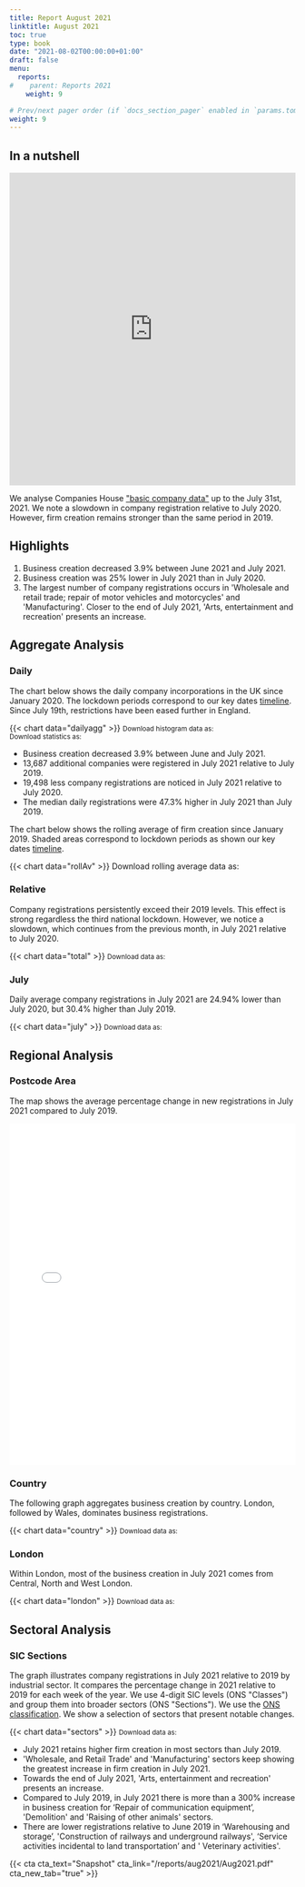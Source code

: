 ```yaml
---
title: Report August 2021
linktitle: August 2021
toc: true
type: book
date: "2021-08-02T00:00:00+01:00"
draft: false
menu:
  reports:
#    parent: Reports 2021
    weight: 9

# Prev/next pager order (if `docs_section_pager` enabled in `params.toml`)
weight: 9
---
```


## In a nutshell
<iframe frameborder="0" style="width:100%;height:550px;" src="https://viewer.diagrams.net/?nav=1&title=July2021.drawio#R7PzVzu1K1i0KPk1e7iMzXJqZcfjOzMx%2B%2BrLnWrkzf5KqpNo6JZ2a8wM7wsNBHVrrPeL7B8z0l7DEU6WNWd79AwKy6x8w%2Bw8IAhEI%2Bsf3BWT3XyU4%2BHdBudTZ3w%2F9q8Cpn%2FzvQuDv0r3O8vU%2FPLiNY7fV038sTMdhyNPtP5TFyzKe%2F%2FGxYuz%2BY6tTXOb%2FpcBJ4%2B6%2FlgZ1tlV%2FlRIQ%2Fq9yMa%2FL6u%2BWUQL%2Bq6KP%2F%2Fns3wNZqzgbz38rgrl%2FwMwyjttfV%2F3F5N03d%2F%2Bclr8%2Bx%2F8Ptf%2B7X0s%2BbP%2FvfMBVcyKjBCOycGIXL7lCMPB%2F%2Ff2WI%2B72v8f7d2e3%2B58T8PZ7%2Bi7r%2Fs9M0X9%2BU%2Bv012QDb0n8z5uivvK3NfrIl61%2Bp1CNk7wzx7Xe6nF465Nx28b%2B3x6gurr8KrZx%2Bueb37ss3uJ%2FwNRftxA%2FDeU%2FIKb2acM%2BAUUoR%2Br9pztexXnleyVY7w%2B6Zajf9%2FtEJt%2F7HqB7WbUBi3pfcL7D4CnzHxBdHnHuvpWy0Xac5dvIYEBZ4tMeeA3iN3UQXeT7%2B5PEydPjUQeQpHE8flQAbrXAlDMVae9j0fdC3TU2WYhjdyP73%2BNm%2FeKkkXJ91epkGODvAt2mgixsSONoanz75JwxU85Yj8tSkpSSkRpqrd%2FGCNzASPL9oMNKqR%2F85HTNsPc2JdCjusnhGYwseu8PI31%2F0e%2FXQ5InL1CPANIUOOQA7nWERqf%2B%2FNYdj5Iq1Sue9JnxWTCjHGnfNEVbnnaq71uM1ZgeaJ03MkIOTWBVqaUIiuAthzqh1uSv4NDiY8uexANJICXPC%2FOLUJ7zWdccXeMkwG5vYEF6Wd%2BFfBkpjUJ%2BCyzGyPtyzTAIgQ7fK0h3LEWaQGtUM542CuWg%2BYXe%2F5pkeXcCOnmvezoEI6z72cQ8H9zJ%2FLQE5rWjfqBZunqGiamzr7WoLPtSk8dG%2BEnyyDKxdHUMubsVHcPZ%2BxbbNILp9qer%2B%2BlI3Ugj0vRmARVCRSb621C3xlKAxARp%2Bv6D3puwUBpgV%2B9YYJrWuZ9LMzqX5O9a8OPbO9W1RT0HR7uZ8n8%2Be90o28W%2FwRwUIL54wYJ8Qr6ILWCzOpjct2P0%2FKdjgbmSTLeCPwOGFeHxSwGMhNEA4ccT7ovRT8u1Be60mpTjALtev%2B5j%2FGLPJ%2Fv2ZDGhXfMbPAyMU%2FW2Rnsfoqu3Ameh%2FHKgeGVjHBR%2Fcykma2MJMU4urPyrhPHv6fmPvaBGUbKALSxKcd%2Bp46ndV1lasrVWJJfX8papetatZCZEwn4oUvVLlMbVk6KIQ3oaB4MVLWFo6Fs1G5gQWldei8K7DCdCMomFCQDnJAfhAWvp6KIp2SFn7eJthW7MlbyaEU7r9EmZKh8SXMti9JmenRbVe4AqNyfRjZUeIEwJtrVIh7xVHmwlDgObwMQbRJaqP48TVqVmAP6SJS5lT6qkYpFLcMQBa4SiRjhBQpvUiYFXok61NGpjrbSsffSTCrXN4t3onJS6jZhOqHEXzkUXh1jukg0uLiZWKzxjMBUAV7NMTrViqdp411%2BhRm1lL0QB1DPrHEl6XwacQWx5JkvwVa1dx6eDLrHF9Ig3QOhuJXo%2F1%2F0JD9KUVeNMStdKPmfRSAmLaVyl%2FgAVVr%2Bz4HHC5TW4F8Yj1vs4O1t7IHVAo4SlryhExtuNBCOavZy%2Fx7JKwbkk5xuNaLm0ZniO4u33Sa0EfWxYuDgS2zWbNJ8QZ8c4w3HW82r6azXpqVXoU1t%2BfEBnPPMWoJB7odx7YZSs%2Ff5KypwD5HLNuve7t1rVQqSKcFVuUU9FARqmK%2FgLNIzGtQ547rPQzYoh53eUMk4jOu3FzX2AB2S0JkpE4zUCdskwkMIcY89AKbJmV3rnbWf4GqcluH2eTH%2F9Dd1dy4LYF%2FyE8xarFD7wdKvEA3QxaHgX6fuEKKPzMCNPZS67JVqIb%2FJdhlcUQzPetUWa%2Fno6Oiw7%2BjAw97VpNMZp8E9%2BSneEn0MgKPVgxfyH4p2rG689AyNkLPbRXWGvY2h4qWC34TgVNJHoXVsap68b%2FrWfiUOHd6rZrlyaevGSQVJlkt%2F41xwvb%2FlmQkfiifVEjAI%2BWpUUE%2B%2BHTAm2dxZ7PpEAecuXFmasFEld8jkNqbTCXS1R7%2FOHplcM%2Be9T48o%2BFRoOiwCA1z3l0%2BFezzsinp8%2BH3XjMEtSRcqg93tX5%2FZnloIaBPZkDYARZFe941V%2BzyokUL1b0tMUkWnEQCBYceF9G72zoq27etV9ODTEkYSYvgVmVZnG6%2BiS%2BrlM0qJ06pCIzFW%2Bev%2B0zHynbiiKPUuhiA5UKxcdWH9b1%2Bd%2B7AZ8YDZiqDnNDMexNMycGlyn2POguFYWhQllgFKJHQpmMWGDzmFdvx0DeZAJDk2MmRl3XBG0Q3gzGHd8SeGL3T35Gy9i0sOYM6q0Hq53TeVGUxz7rYiF5GRoVYh83FLXgdC0JrKHlzFxwGB3%2FwTd0CXNyRgYp%2BPBAWJGV%2B3jylnTTRGo%2B32%2BMmxTHwJhoIuFYj5E5HWqFEc8QA5c3WNDsBfS%2Bs0CXWZ%2Bzuq4dwWPcdzFVVp2Xx9PS%2Fs7V20EOTUBRy629Q3%2FiWZ4%2BAs4OTUGJco4XcP9Y4wAnTEtu18wIh%2BjLcjK3p4fTJB394JDt5iy%2FUAKrqOen5jPAHRrlQLnOqCT5IG52BDARc80676W1pWtwp4QdJ9uD3LBCodUhn7F%2FcSNhIqflxb%2FTMtfiotQvEwDM55SKWA7CcsXPGJaGuMcadGq65xdS7M4tcDZgc4GXEM%2FZYerYpUWLP2kMoZTydBhCCrJ93DlqfDTKOKEe8ZjGQnct3AW8nK4DW6a8D%2BYgw8T91CJowaIhYpygN3NTSbFEz%2BJaq8Ua33GAl9dxHy9fVeH6QFriZgCsOyx09S5aJ63i%2B%2BkMhXBcPlOleaOFWog9AFZg719BrVRDlAPqU7uTbRfgrlo%2B06hJmxvFgvcSmvs1J9yD0CWG%2Bwa5rA4165ndkhTI1z%2Fo39tzbZvP62LuFocCcg%2FGhXqQ6uS0wpNBQK%2BCIX2L0%2F5lrcQZ%2B4pdLoR3ufAD4ZNEE4UHwLkXJqW26Wmy6whKtNPf80v%2BYnpXiVsJRk1XxSUYXYyz%2FF9wJk0yrJKN9k%2B%2FsGvfeir9LGKT3m93OAJBLqCHjcQ9vVjh8z0DChwXPoBdRVd5qP89EyKaCWgHJXNh%2F7KnxFsTKkJxbve9Ghbi3BrruXXHHRUbuyzJEAmn2ggTspF6jlpnscnwz%2Fjgrh0hOnVFx5ZCgeYLyj9PMdMH3H4FDLmVrirGmmAFgtY%2F4T5gNJR4U0UG8%2FrCdtWmJPWhgPaRT74CRkHnHdKylh7UTRIK8rLVbwemBR9%2BJcwBw%2FGuOi%2FXkfa9Ir3vAN3PyOIn1ynXb9I9Dbm9UX1mBjdnPBDDMHWbjQSECmKlTGRhA%2F52YxJvFiJ%2FqH0nyjTXjxcsZOPlMIM6wXq4I1MtGlp13U4syMPyro0HOgwL3K6A87nmTLUTU0AaBssy5H%2BXM16%2FCChTGZdFhR1YD1YEbELXpSms%2BSTp8iI3xxLKHD0W%2Boh%2FvRUZc5ZAz4V%2BJ0lBdvgFpsDoZUhzRLrPCOo0XyOM9Ui9%2FVt9wf%2B0VOv97PqyPL2nvubrsnylcQbsqVrhWYatq0K%2BADZ9WjR%2FJL9eEiRJLH6Aijadnhvdh68OAI5MKu6bF0Jio3O7aVzaIJYfZ2DjuYf2N9RGFgSAbts61j2bT1mMjC76v0EDSN%2FKaasz5Kv%2BR%2Fz4H6oKvGf1z0U6PBfb8PXmGfKbe0N7IwB0NKfMMFjsnDf%2B2z%2BcPibhJMpUYkY2pQCc%2BoPd5JtD%2BWWVi7L8iOB3xdd1F3HjN24%2FKGFMAQyAIW%2B5eu2jG3%2BbzUAgGEo8X1iHLZ%2FK0eZ7%2F9b%2Fl%2BZ6z9p6EsL8%2Bvfiv5mskI%2B9vm2vBMP%2FF2L%2FU2q%2Fw4qgP8k2ee%2FKDr4zwhC9W%2F0%2FH8Xxn%2BHBcr%2F%2Fep%2FUeePl%2FzFnv8%2FYNLof8Okse5tlq7eoWDldwW%2B081gBP7Pmrehf1X%2Bs3D6Z0GcZX%2BIc%2Fy1nexrPeTrSxeAJS%2Frd9Ljr%2B67r1%2FMAsh7903P%2Bx%2F880j3Vh%2F5n2DJv9eC5P%2F1b41P%2F2r7P5H%2Bdxn%2BdH3r30lgwf%2ByzMM45P9JJv4uWqc4rYdPbNB%2F3bkfv2f%2FF%2FRFC86q3nLnLf%2BaOpf4Y%2F7ju%2FJF9yc6UtVZlg9v2TLuQ%2FaFE%2F7EGP4PytLLcv%2BTMKH%2FVZjI%2F06YgP9TwoT9PzMs41zev8IyOWynURJSxYfmNJkDYqfbSxaQX64S7HVd5bPULGkHd1IA9G7YSTNSK7N%2BMxYryT%2Bxleylpw55en2uZM8KqVY%2BMum90y9%2BhFsRrX7AuqJwUFKSIGIc8FBGhGjdPE6Lr1FphHUjahT3MTRNHcgli6H8A0P3czxwhMLHgT8HY16U2hGJQl47Zue0VBVAbdLZTjDkCWHY9VOrzVKwkU2DPz6EtRZL8U%2FKoc8Xgon4toFgg1awII0rTDUKv3AJsAJdQ8I3FuuvvUiq3VIAt5V9j7RW7lY1%2FIiVV3npq4e%2BKMra%2FhVWcXLU3k7ox9pzgGlDsE5bOSFCJ5mcLTa5t0U4QiI6ssPgZfKEaPCpzyCWwoeA430AcFJFElpHGE6%2BeJNJO9vHUWMoYY9YIhL1pPmmAKeg%2Bn082XZbeC4ZBJ6bcOMC80RVlRU%2F76MMhKz%2FFU35wz0psJG3z0PRmkaZIKD2wCorCCbTjFJYkSqeJqi87E5PmTQ6gvmqon4MJzypz9VUMN2CJhaIiY%2FqtSaloXZ%2F2q%2F38QruKR1DaKcQ4gw5T5w5i34zeTdE2H8GjtkCslpnP3e%2F4TV4FVjV1z%2BGPqFCeZmLro7HBVIqi4UKs9czoYfPMLI5ZSJZBt2LTQBuSsSIWIvgAM635JtgsULoH8BaGDwmPKp04muPL2MN0CP5LYMPIZQh60RYr%2FEXVaTRSIjQtcdgCiLrOZt1my%2BXL1zGE25tGnzcOR7rZ0qi8Dn%2FahWPHW6%2BZ2Tde2BKyTJvN8y2DuL%2B4bynYFixQitbI9Xh0F8wy98F4%2BbkFiGMKsdWg6mZryO%2F2MooGw4ZOgd%2FGzdoiOUOsRTLc8%2Fn2%2FzF6IrnuH5BVyuxKNufIkZSToVVPbAWDCkut41pWiv9IG8FdE7iaeVC5sCJO6INyKUfdPJJw311mebGA2g7vjnOQmXB%2B35R61uLFqLxCDWp1QHwYldgYHZoFhn95MrBDy35oJ7VAocRLLb8JTZCMI1KyPGG1gPB6MCqSo4psecvHCT6HH5eFjBWXHRSY2ZJgwF7rUZ7CBV7UzMU7tueElw%2FInqJKTcWsteJVLK%2BRDX4BAEAgmRhfNwATqGQT7EeBFFo2KilKl1XascGGW3%2BYrfCK%2B8CHBiHzCHhFt3tRYvr8%2FGDKLU%2B0P4DWgt3N%2FmXwsbxwWQi6munyOduh5Io6oR99eFPOcuLiVxXbSw8C6Ku59fVySeAXtRF0m2u%2F4wfycdSOs11ANpdEDtV3AY3VwXIR0M2bf0ozK9UTN1zg%2FwxJBGlvVBkFJx1Q5wDzVncLjvZZt5bcBqJjxw8h1%2F0Ei%2FvbOAcTWqcosoHDYHOh5I5Cfhpp7daanLBzfXsMt3HBAM%2FV8Bz2VonABeSc84HaatNzENXrpOF3TKVdohKtABfP%2BIGnaGlHlfs2SClAPHtaMdQmsjBDAbv6y00ZEWq8jG0H4Y83%2BYX7wnATEY%2Bn8fbIrIYkOAwVnKksB7P7M8%2FL168OyhCWJVdRC9oY0f2J7sr7XiEDuFliHjRLwDLMJewvD2Zz3hCW%2F7K4Cm7wJ%2FkXQztzVmcly0iPRoZt1ww68Pv%2BmziqSdTezDxDMNH7fscCczSXLJmU%2F%2Fq1JzLkF%2BMvcjAEKNAsnykvLVc0QZDC8LVa7MZZJpYqoeu%2FNUsYGx4b8R%2FYliS6KCW8PXIc1s1k%2FqH9xXiD6OivZvY98lWyqSL%2FvD5bX%2BcaNXbmD2ORoxQV9r1fb4VBKLy5mp6yvLEaq4ore3T1fND4fDUpJFKNqSelz0Nwb6Tc7bVxrFDIeb5wRcfGZUxlNVhc1E5ANXXqm2%2Fj8ZGh2eYJc350JrKWil8OQBnrVvXjH8v9OTneg7bxoGxLw%2FQW7rLAItdyZIQzF88xmKrCeOnarAeDaCxHjBjOYOfwnXjk0GcGvZolFl8nM56jlggw94IN3clcrpcvh%2BmZ71mqYhA9segp8jSLKL%2BQrnNw0lsCNDnPRHDx8BZMAKgxv1YVhxHMMNPIRTZ61Sr%2BzsCwEnEVfrhAhlYfVRDtPXpj015WixpNwi9bAUIPhN7ojZvB40RQ2lsBoRn3M2zO8b4uaVhPKTox%2BpnyrLcxh0VidBPWGBN2Ag5u%2F2hb74vnoOfJoA%2BB0ucKYG8Ogwhn2bBWJ9lFNJke16vnuOPD1SpOpHNcWMwzYJZH7HNqNb52tkmTRgJ7GmCoRzgEqL6cdtHv2sXf7EsCz5itwGuKY7z9jJfxLKNrFOpqUkmuwjZG4dBsw9id8Qv1WUDb1UBlU51oGqX8ypQzCY%2FmxZY7HpF2xh%2BpPuuIWMwcsMGvxDvnW3SkXRRY6f9hWMcwYbl76yuTvbJo4DDv0DBgiFIHMa8J0t4wk9KXaWj9iKpeXR0exp1IlkeWLhecXpkDLliIUz1mehmWFx6KN0CiDAOnQ7bRRqEBDyaV1Nql2HKqP8xmyWXRtihEaoTaCZUW96xsr9sDK1EDlwKqR24z9go%2BuqMIW4gqo%2BAaBt3ZAo58Bn0Smw%2FZ%2BEw4cEP7STZ2mBD5PuGHlEYqiCuGktWTFmKv7JeRCZHR77HxSfYNsA3YaVIi%2Fxrn2xKNmFENib7VjdzogsBjRGk6IEC0tpUtjqk52n5gjxKFBXMfbtcBHantNB7oRL35%2FvcVCqM8Gox0H6xovTEONLBJpyy%2FlPtX1SSt7m9c1FUunMsgVgqa0UsL07Onv2VCG6xT1ribD9QySflwenoq%2Fsl3DgvVHZSH%2ByDMYV%2F15MfffRLFwSBvVxULKbBLB26kx%2BGzDbvsVbkCOfNjT8UuCqWmWNt0lY7Eg4npWMxjGonzMY8NXInzV%2FrysPgL67v1wt%2BcBAiCx5yE%2BCQz0LhqbG161NOk2kRQmhLRmS4POgQEyQgtGzJmvIDjzdZ4fEc9LmB65ncI5zhcpK1MQsBn%2FmuJHyM3rA4YqLyWTI5ZV6jYEJz6vOWTLJTe25vcY5blZcTIHTcSQrJXyJkZE9pN3T6yzW0KRpU4baC9xjS5FQ%2FZxb%2Frt6svvCF7Fan4%2F8Vy%2BAlXcvuOJYyT6%2BtpZEPsCslm3mc32g0zxAL99zIqW3yO2f%2FlIIRNwYHXZaAI1N%2FmaYv3eNcRLr9pakGaB5e9W%2BylwhSr4GjK5L9huBtntv6oFeWPA%2BRiIZn7aNiQPitHY0pszIKEMRKH2S8bvfWwor%2BxtjcNiJXigJT3x0gYHL1qm77K4763lFtLSFufDFHB7Ev1hYFbLyDQvtrWJ%2FkHdKH7OCgWl2wA94lpxIVUyAdpD%2FHqdF6tjvJwnWSW28AeFbDGdXTQCnNPFSvBDFsLn6sBBLU90Np3K914tJgVviJP1hjd%2FEH9ZOwkTStbTm3Je56oBBGbTMcc%2BEqSbIzQpi2GnQWbc5Pd6Eaylu0gmULRKygKMTQ6BigBrpEQoSUxOWTSCwPTBsrjx3zqkdkm80LaXe%2BYTD1ODeFWyTZjhlWCyfbQPg3WBqFfl0Ywsybwzq5cR8aKbgKrFrVXDdtFpEzjWwYq1gawJq0%2BQXDXKeCQJTm%2FtJxVcHLSXVb0%2BPrtnbX3OjqI0bb%2BsdqF7fnIkX2jQA48ydWvV4QFbKa50HvaU6eFcvuuQZ%2FHM2lpETVUheQBfVdKUBtPuwW74g749CXd3tm8ZGlKLlQQTQjY7t%2BYqr0N677FKGRFNukHrE1baVUHwUq1uF6br8CIu8I2Lk%2FUR53KskykIbbsGenwb1Gtxi24yskKZ%2BJU%2F5Dx5JhWA8Chc8%2B%2BpPUtj28AZGeYmr%2B4iMn6YmoKtL7ZSQ8mas1VICySJRu4G6tHxnHBe%2FnwSVVBHQ7edv5C4Go3Ff8HRfgEJnuJHbzA0bWPEy5P%2Fh3U%2Bs%2BYXplQU9weJlQ5W%2F3mdingyrhhWm9MEgXC9YvOq8J5w9VaZWSp8%2BbOsZCchsiJQRHzNBpyzkXKZLDOsRXC%2FhcwD7qelQEQERfipQf%2By%2B2OGyO2VDKNFYbisYG9jg4rjV4p4kl4xKfbhNBX7TeUVvOsj7LadDsDLPHLyvFsg73ockL7XIHGH%2Bm9fel3o79FR8vN79g5iZN2Ndu0heWVcK3RV4hm0ofB%2BJvVZjOItx84tNSBjwtQcClLhsw5Hm%2B9V8xrrYv0BfhLtzwC9OXUbXl3zhAebsa0R%2F2JVupJ6sx%2FNq2WSfoAyjHflVZVMXCzLuT7OMDFD%2FyGadjzT3i%2BOd0qf0lrij5SpYJ%2FSWylnk%2BxC%2F9EupDVZ4DVnRJAnXeF1ulj9tduPTHxgwFagP84%2FJ%2Bvrzut9M1cKhOWXNjyZKniFoBnnm2nw3tN%2BaPOLcMXz%2Bdl4POGNTbAg0RIfMfTsukac929DTTspLj6fWfuk21j18JGkNZ55dKTLhsJFkbFUmBDooSLh%2FtmPYHiNbpyndrU4TO8YVmMT6xWVcAAfYvUsXbAu4Bn8APGJy7TBMr7W6zA%2F%2FtAOC%2BkACGDgY%2FF3r4ueDKS6DozLDK4rtNMWeF3U80twsg8sPA1VgMiQx9JXHZjlDrYoL20jSwoa%2Brh0UXQTPHjJVjg0nFMMrQslPay2nQue3JMiOE4%2FXjIlF%2FuUriVH5eT0V39ZJsUhqGrui3tdCfrv9C5LwRxK8fDZhuORweidhjVL3B46xNgAW2QVRa1%2Bzki48kdprXS81Zuvzh5dCgwRVfGFTAT6kEe1A8Gf0KATLyOx8FMmn5SY69MK97Mk6leo4BfbbHmejNyEm%2FXMYglUUK35YW63923EF5kpAcZvPf7Hy0uPi88s0wkz7pnavVTYGKtlqN6beMMoQogl24gKOCf6Aan80lDhCZVZB6rY8v5fdq7Mq7WN8t6YWp4dSVsdZO85qc%2FAfhvyjaiJXw2xearj7p9O4UJceEPeYHaqJwY%2Fy25hqSsNLhGF7HNbCvh7qx1xfQ6%2F2ExnjkksVm7b0b6W35iRmBOnVe4i%2F9ohAIumYvvzxpppxm%2BKF5vhnjEfua%2FRwpNk4027oc392D4TfW66pEVa0e8naexSzUeRh5vnotl9FSklbdPHA%2Fa0FfpP38xMV4HfzT%2BtjQalgwzvNFxVDGFpxq6p2%2FUagq2L%2FhtLiMBR2N13uAg2MSfkrNsdDoBapR9Lg2y7ltC%2BhLVHKz1Gl7v5fkiM0NHPqttkOZ3ygEwnU%2FHR9CuZ7li9FG3%2FFVnNMne%2FcuZbaQL0TjwDwiXajq7yYdnIWZ%2FLQvvHGL1p1ZJoXSgwnD2%2BXkltwbmAwDQrw6CL6kF2PkMVCtBfIZygWCPs3tgT2jM33EsBNwxaxoX5cey8Ocf7sIaE7JnMtlz4XJm8wOefyG%2FcyAfuj0NZkks9OFIp8HTqPIVy02zYuqvmwd1NMSqClKpNNHTYwBJ5W8CAE7Zq9E%2Blu%2BkANhwmYW66F48GfYK%2B%2F0QUxcd3AK%2BF%2Fs7Oc96ydqg1%2F%2BWtnJ%2BALFJw8FUGKxk77cGh8b5w%2Br0JqLbhHsKSLBWWY5Sh97NL%2BUpvB5%2F9tAV5ht9bLyk98J%2BGN2T59%2BSdDE0GqQviPKi3n67ZZasR2%2F0Wpro6bhs2fbf4Lz3M7h337usu5Wwgxndpq67dA493dV1doUAB%2FSoTLKzXZjIsK5R%2FW2I%2BOR0ZX4m6T1x5hULg7EOChYsPR0%2BYOWgH85jvPzK9Ih0vHRMV8Nrs%2B2g9OZfMvyWkpbfvwaCEKrk1HZfSHS1pMc%2FlHjbrnZTDJN4OZ8Iqy11DzNzcoX6f4iNdLF82NDz8%2FidLIj8r%2FbH4dEagx8MgH%2Fh4qMEMUdCutLuUYQyALOi9yqmIMjjPwGLKNkTHsvwlKnIdJwMOrs1zhN%2FjUQ3G11xh8b9unv1lxgLcjD8RRV%2B7HZL44mO1g8a7vb1l6Bkhgay0bMAML6vORS%2B6x1kJAr0VMBJW%2FiQ4gZAadH2FWxtEkhzyqoBqSf21wIv4b%2BbL1AEx8YXh7ic02pQ1SBbQIXZQ%2Fso%2BJWOUq8R9khd0Oze4fjnvw%2BmttIXsUSXO02kCkarUmwFl8iHQ476xhZDwouzjwlcdMspcI0eh8NB4w%2BaMOgz%2Fgtmkr8PnYmJtgr2VynuuQ6cqsTA7%2B%2FiCrgOVZKUqmDWsq2hv24lHGqwOnXyujw5B0fYxAEkQvrN6Oh4eKWTKnv5%2Bcq5SlxR3UR23NEvvV69Ca%2FEdLOc2vfw0QmIhxpCYTF%2BAuvjSnO95lbD4zBjKyIZDwvrVw9vPiJ92OuJrXnWYHnAz97pzv0Cog8nD%2BZHPljEReILnuafaluFD4f%2BXj7XTxbqQbUszIGwpJ1QzweGwqH4FRE%2FnBBufIcIL8kSx76VMrubDIEsWRx3a0%2BpgJ%2FDMAtQhcDD%2F1PnOaz5QDt7iNcNwzfBvvvT3ifOAXupZ0w26NbqkoTvBHwpyogiH9eH25%2FDIEsE4suPjT02AhrIDWiZ1C5wOgi3el46o13ZkGk4JpUP9WPu6lxAGenRWTlGJMOSRFVRRbekCTYQgJJsLjral3QZ06rdoB9%2FCCvo5eVX%2F4o%2FqDdiK3q69rydgXHOYyf%2BmfzZE%2BUkA8dDZT%2FQu5uSdKaxhP%2B5RBTiplSaRI3P%2FQq9ST96pCKCnxRbEaN4ngFGbJ9IUTv46gvmO9PpT3u7Fp%2BliRy52NcftiFWmN9e%2BIs%2FYSPWRgSImJ%2BRLR%2B8VlHLkv3Blb4GdSXO%2Bef5FVBtTkQOaF1PBKutJAYIufw9SrQ4aofPyPOXV9UoasgNWo3qw7m%2BrINS6xc1VNs%2ByDYZFt6%2FiDMnExEKau4sfqTKacczzdsBWV%2BkvT%2F%2B2lyGPm%2FPU2O%2F49p8uQ%2FJ8K%2FefkPOU9s3sd%2FVvyv9c9JAerLaiPT9a%2FKf75FHYdsHP4t2f3X6%2F5jE5%2B%2F%2FR%2Fz79nY10O85V%2BOvaiX%2FjtksOR%2F0u7%2F13vtfoAL6ONmXOovqAiMxZdu%2F1P6b9n6f37kzxGF%2Fq%2BXLeP3MuZd1%2BVL7r8zicX9l2odknX60xVAH5d3hd4FGF5BB4J8%2FabirzH97wz%2BOsXDfzOi%2F6H4%2F5%2Fs%2F1OL%2F2eV%2BL892U%2F%2BPzPZr3j%2FluyPgzONruGLcNFEDh8%2BmZjJuWxFOI1Dg%2FbT1i%2FV5UWGEJaWJXEqz6MUonSu4bQ0VZjUwMjBqNCM3LWjL16sJbX0xnlwsvFBwqnZbWdz72aq8L5ZfBnbh3JZFP42gQUsHpYvjHk72JhB%2FAHZELrRCURR9CV8f7YfECgJRyWAGa%2B2S4%2BUnUI0xZEgvNASxkFP87Yv2XMUZOsgm6VVsBu9a2ZZSJHcK3RrdVhF3zRQ4m9VBVQk1lzS2QvF%2BgI%2Fp15zbzCSiSb7EorVIXoyEZxfNJLdnWPVR8BrMFYzcQxVeRLHrOdYIYf%2FSYCpo%2F3WQXrBc6V4KvGPXBUCNq88AiWZ%2FiIQnKB9yW%2BeSz4s1grWcf1JSLnEg6dFIl%2Fqj6xnQLVK8hvq3dVr3ISIT51ERfjowhnUqMZqgBFypyItXpvsKRjfmyURqmagnH74qkpm7Q6skeem%2BFlZfnAz60zsyGBgE1bBMqaJAeJyijpfAGJq0XB22%2FEL9rZWyfyOK9LVcB0gT9wCbL2Ommj%2FaWd1qaSF0tpQkAuQ9rNhsVDM5a7RdfnGz0enSLVYutCVOP6fvLuDi76DJnapVSUMznf5wQrLZDdzZyupED8b%2FkVsGEMyganBUelD11BjXLujS2zVhqiKis9RenFR9m1PUC8O7ejRKGEe%2BxP%2BPji%2FU36dCOgNgFugndf7x4q0cbX969aZWyV5TiU%2FsXIynUeVW0P91paZgO9bJIZasuJ4gvnDKSi6DCHsDkRhJLJ%2BnEW%2Buh%2FlAMYJjxzqw4Uh2nw0v2Rc7wU%2BrrWc9cTetScXz9eZ3AhHoJ8kyq%2BFrZyfUrSYs7PdmnimywBGW2rByrGqTIxD0hnZEmGp%2B2i8Zqh%2F2%2Fd%2BbLIJfNW9hrWA%2Bk9sy9rUJo0a38GSzA4MZtAeMPTJd3lUHiKpk%2FVy%2Bvqp%2BSSAWYPwBkC%2B0Jf8Oaq9S9zFFGfEMoWDBJ0jr3U4DHhs6Gp1%2BH%2BS3QjLrgHA5348w2I0m2KiRZPxRdnGTJTxipA9%2BkipqhuT02fkK6kP3t8HxuPjYdYvRUd2ohhnbbiNBkHNUE8Qk8ADeno60kGD3lHHMsZxOh%2FHiUlgRrrBlGmkczPA7uKNZPB2%2FfKM4Po98r6wciLTRi73PSNrGr5oLgeydnZYrxxayGlcObptV6urDL5PNmug0M%2B1IiM8Gzvve2vPK4cOvFsoBOw%2BaDSMNqW%2BN6Sv60%2FRTsaU08NNuNmSc7L8hE6UjoTfahKrXssueC8n3weWxfNRB%2BycqMcbRaOkRTM6Tf5sLulRwEO1pNDuaJBwOxd219tPkfk9nA9qkrQUPyRlN5VzRsO0odyevDKGezEeSTazsKIG3ImxHhsvX2tzY%2BCW3Jb17BmutNMJVT8ztCbEVw9GKXIGVv5SDWhK6SgoYiyMf1gR%2F%2B5s%2BOJ%2B%2Bcm7jz7T7L1AI%2FkkIx9kAN4rw2WwSSemv37am5XJxEwHqFbe%2FbeT0b4Tg3BGoAELPvots3Nqs1jFKZoKO6OzgKw99d2ZikmX%2BmbfWzTzt8crD4CEE9jm6AjSSX9MiTfGu0D7YinakQiw4N3NT8bFQgksK2j%2F9pDKmg0G2UNasRqvZ3KIalwJPkPH54VPtCpWfbuSlHJiymIgM7lKd8H6AaYzKUMQiqZCvKORLuEw%2FA7kf4jiTFZGhMaj4TbsZpL9bQ625nyIpoDiEjP1UqgOWxD0J6cFnfw1AR72J6Jup%2BjFKOvgYgvb9coGJrMCnm1%2F6F4WfmbTsAA4BNjM%2FBkanbmVSp0upv3QWPuMf9FQu%2BcmVwU%2B8nKyFo8Zdfh6MZhGtnNLxmRSXAZmW9z4InQ1y8V%2FrZsoyGQ8z3Rt%2FiBy4Rr%2FikUBAJ%2FkIWHxgVFBognRs5HEV3uyoucjvXRaKRr8PHt2Hn5eKjJDe0ZFH8xHyzy9VE6bGPC58c1ibTxWDoJR2nMvSrKNwwFhXpEEevS5b%2B%2BzJ2I0kjRKG38UzFYvRDrEfkLYXYwn4bZ0b73V1sGPVfUIwyOvFhGjSKGnHoX6JIwx%2Bk5qU4MliPkC0jvJyvlFZl7uT%2FTrfxRCtv3JpQCkukvMoms6bbtv7yu%2F20VDv2SckimL%2BXK0FmYR1tuvimylUcHZ847WTNeLqINbcfH57sEKJVzNwexEGvutVTh85LtUxEtwFFuRAfJLXKSCD7bX5iOh2x1XtV7sUgfi3o2mDgYh8e1AeEntEXPnfHuu4KA2GHwphR4SJ%2FTAwADEI15ggTRWnpgIPWHvw%2B0gQtYM2z8b7cAeISi14rIgj2b%2FOZQO06Ywt7xVokLPvzLb52kt7vNEuxzf1B4OfIr9S%2Bn7z4hpweN4BKuUtj0p1p9ciQwranSPDIbCNWf%2FJRQriYHzQVo6KEEjKGp%2BYC5%2FB%2FJ4CN53jWhi6cvVUvqXiZXEE%2Bi1ZoNgFgqSLAIAFe4FuyjCxfn8zcQJll2TgyQWnoHPFayaGnBimjvQx4YKsvggP%2FKJZibWOTymoGJ%2BPcIMM9GE9vmQm%2BwyfCgJK%2BcVIrWWFxww%2F6Vz%2FuC6cT0rjCN8isRkSf7GOz0qR9B4koRrJIJ2yUdQ8dOur%2BtX6TgBffYaW6b6SbiO5DCHynx5k%2FzXpDZeAXHR%2FLQXDVgo08mPThNNwyX04iLJh06mNZNCIc9BolYTSJOF8dwajje%2BUB2kwXyzupOucGUNyb%2FH%2Bxk4zHUvNrWCz2n6zQcr6GyuqZGA%2FI1HYlR9132O%2BnHgwoK5F3S68axZUaCrqxrlOGKQNVFfOmRGs2VreOJYwK607EaSCM4OvRDcvWXLrqRj6lft6GH6oqyfXOqpA7aHKGxYZopHjmCFG2brt%2F9BuY4vzxVhNuOcq6IhQ1Z%2F6dSua9dIGl6rq21HatvX5Kvktk20X%2FauW%2FuBOiwSUNWYdG0UD9iVfCDpJ9D7Q%2BwQ72og10eXgQPBOahExi39l8zYEkc08a1pEg%2B2N%2BkzdAl9ZAbkr9N5atB%2BTLRERkGvdXJAGq%2BPAPVgT6DfAeHND0h3no%2FwIKkishJKLbQZfbT2%2Br2gdS5Rkn3BCy9cids%2FzNlbdA3%2FbOEAyXXU63m0ETUyHMUwvlC7T%2FMase1i0g9nBY6euygm6qXBzr75UoBu7eMJh1%2BJuiQmNdwvz7PGu%2BOarqkZNjLXToNGEtLIsUF%2F0yw%2BwIUqq%2BO3MFO3yZ%2B0P5lJwhC2k49fZEHSQq35EmQd0Z754qRynU9eQ%2BcMzO91ZaySt3j0k729Ha9gCZ%2FbH%2B85dOSO6uvpvv81Uun3XiQWnXHvBRVb13vxGVcmpt5LCaqYd1Eyjvu31Xkv6Il9LxrsO%2FnMA1YTc%2BrYvBeuI7wXAkCF9ntRCu3bhmCO30np%2FzC%2Ff7UqYXTmWSMzeAIFLQu4G1OtWt9R95%2FN4PiSsUDr8vTDJT%2F8Z23CcQxMHvCEgFgvnSr6yrrbRVXSXYScVQhMAyZZAYyWnaF02HiFDLL6TqZHcCtBr46d0Y0YCtwhIU5c7JhkAZgcbJ3ixp%2BdMuT9aQh4OQ64WO141QswD60UO20F8L2ZraeKfYNjfOU1BE%2FuVj4oW4qw3dQ6v9Caj7FdqZRiHnZ90MBahp86NfUYwM1ncTuwkRXsplXSgTDeivlf5tq%2Fmo0eI6POl8GlXwL7zH6wX2xOqPJw%2BT%2BeeUniNceQ%2F6%2F%2F9YEE%2BLe%2FPhDSHmi%2F1uVzO1FCSZUX3oNuH1w9UzaQ8nWI46Mv%2BWtOD%2BL1SWysXtDmtn7ehXH%2FUtmuxT1H75r4t4iuFwj9D8qsmuu74sXOhPWKReM5KqNGTVqr28hZxKJGX3Muq1bSWQ4HvAyr%2FM1sMX1BK%2F6j%2FE%2F35UWax9yTAYbFg0ZCChEpTDw%2FWHUa9GlUhFmlrxFmx8Ksv3NsjHaNWDzetnHC6SxStqYlh17KVENQfxLMXzrU33JiFWyi%2F1JRzFF1jgiti%2BneULoMzIMIVojPAyV0H2sITL70zJfRGouQVuFDZyzW69vkgoPvYmZamlZFTPOInYkjFYleA9m351R%2FwY9YT5%2BxPwRfc9wOoGEqwnSQEQhD%2BTIOcBiiwa6oSOJdtmEq2anKKu%2BA%2BNkSE1Lsc8qsYAS5SxjoJe%2FPx%2FSlL2j1%2Bsah2je5W4IFZLrDNYtHKQppiH0jNFL4JYgs%2FWw8JQHHxYS3ygls0Vy4sm3Cjo3pF53h0dqzBA1ioKtimeYlO81JSvF8%2FlEDZGEg2M8vr7yHWcH4zvLXdPttXV8d1tkUZvZ9r6ABuUZTlNhMCbINqqckHzwRZ2AtzFuyHsj4y8wXdlUJChAhhbY1Z30CPO8l0oDHmLJLFjtnA2JtnZhvi0j5rOeqG2GgYGFxnvK2D1Ip3d5nf1b9pV0%2FafIo9UXLn4Nir%2Fal3i8z7StNY3PgdVyfgxyNVzHpyNOP5z4M3PCFP2aO%2BwGDTk9mzHM4Z7OEQK2FtrqVfH%2Bbv5ikXYlfTmi9C2Eb3JWsWQfqN2LJ7TGFgcPl9VDhEu1bhRQGOAiNZiMbK15J4%2BQA3%2Bp33g7QkXGo7FW%2FTXdX9DhQRXt%2BC3uzLRtrpt9%2BAAqYiUbnZN04idl7XQJoA%2F6P4hzIkPwEVEqW38uT9lnrYdfJDxuPEC5FnV1R4iXGyYweDwdf4GadHcOUopVE%2BO3TlLBA8vr1H2xrr9liuev4629d8FEXDpH4bW8a9sUsc4epgmPIeHS1U%2F1FTBIW3GhamZjmVb0pXT8XCtX9Fhwjks6k%2FVaAXrjIwhEE0VobR3Us22WHCwqJkzCjgu9HsOTIQm6sbQLuExuzwjM2bG8BVB7i2%2FPGl0Gq0l3ROwOPQLazHsTNYRwF0C05G%2FhDgGCBEFG7vEKhcD4Xpnt81xERlqFE%2BwYanR1cPrYrgh5GLH5KnxEP6c%2FwYrUXNcfzjxQa%2BbA%2BkiWoaSSmD9ShQ%2FaSz4ut3anVbpK%2F7qKTbtLAFqEkACv38myAdcUYcp8HbQfBcxWs9w%2B2jtYK%2B89vX47J6oCwuYONDZvIX3o04rbp2gm%2FXYyFPK4EmQljuNbIrBILo6NH%2B6hzvXkN0d8414MhYgDTl%2FWgU0lFDmSNfXB5wC8eDpEYN4N7yVLS%2BCff7I1%2FdA5ul3BGYKF9pLTsrDHR2CQIsOHlZCeg%2F0aiEhb%2Bp7wYsu2RAtNq2IuAIJjLhQVTqCGj9pd5ShoCz%2BUnWydU29VcTL3C5FWSi0p9J%2F7eAQuhhoRsDJu6D3uC0HA%2BHKRItAlwUKK80uzlVakb013tNQU%2B6%2Ffp8cvX2UKH1iXHZnQVWv1J6I%2BAE7T0mWM%2BLr1NwZnuR1i14VDDkgXgnpL1w6AbLZGcD8VDphVuMuyjoXdA2yZOvtPuQ4Xlg6EOkCRVyMQcg3Tvwzb4wF3vxNb3MKy%2FTMwbvkPtgoslWjB%2FYFvH3OnXg5Aol%2FIxr7OLWhlzWNH2RMsVgj7uYGiPatBa7Q4PpAlHdPqUZIlV7EnyhcgMcDwEzq7W1%2FaTX6KuHbgZinL%2FvJOu%2FXP0yEd%2FxZfquwagaOqU2X2GAB7rBYzkBsCIL3%2BEZg3jmU9x4ouqIVVtfH%2BB41AqzKl5gCFY%2FMpxioiewAH%2BbD%2F4ZGyQpDhVBl3izC2aqQd1R%2F5LoTrRl0%2B2LuKOZ1UGMfmqtO2zGrP6ZydnKsqSmr0OFrwPgpLLPPFuwozXK0%2BM4ipfeT%2FELSu%2FEFCfDT%2FCMX2SnS0MXUO7w6YwEn7R75NHQQBfZ1kOHQAfczcWNdJnQEQR%2B%2B14w3gL6mLMA56uy4BBkAibFSB3Do91o4Dy1wkKgZMFxXYTs7l00J8N0e3yHbVqiOooVegPgShv%2FehsXccu%2FXKd4TdFY1C9yCV7YieN3dPdi2NmIqkJvY4tWvrJBEjpfR9QEz5hD6EmPsPtBe2kS9%2FcQiX0MlsxsEjIgCtu%2B%2FYn%2FEIcTEZ6mvFc%2BPaYlH%2BOgdDkogBAhaVTaAjdgATtzHiL8J3JyKljYhFWLr2SwNitpIHSwcSI38oeNdnIgYaPXdvid2wnKzxoVid8xGkEz0rlhIsvM67XST%2FOJ2PJTXioLGZ8%2B5iTkpIibgQG%2BFixwFHHE5l3nvxi35BMT8tVhlARakukQtCMM8V5s9z9ukzno77rrMDU2CgwwrvX5%2BHpqO5PQhaUPO%2BL%2BpbQkCjRc3oKPCZS1swMrjZcv7DSzX9qP9%2B4DxqqllwycLUG292oumc2ecP9Idw%2BNAWZHy%2BTkyZK9DZ7Kbwmzi6cyOxWL79Fp4efJ9V7PTBmvz6u0jrIdNGbJXM6F3DirfjfNqUG3MgsOXfNHOz4cn7nHQaPF9ZQqWuUvwCIutJmR4FqFN3nJsTmsZf5lK1R87OOFDSg1Ju481XCMpL2iPXpInzl2y7TY5RjRaj4GgpiO2tUzLg7Us1CFl%2BRdcgoYCCKE4bzlHnBKstOuZc4qEnGAKBUkAUvX8aRV7UsIUHSff1B4YyQ7XptDoLY6zZwjrWYwnlphmZFXMOkkiWygi2dA8PR59U6mnxWVKq9dZQSeTX2KmUQ1Ow7fpYsIuTgw9M3q76GLTZcsglGBawKPwzI41MD%2F07MRhPDDn9M1KmU3JmbuxVhRGitY1P2XwcheNRilGUNpS9ego70ZbAm00jAyUxAAYD9x%2Fs6CSSzkEA7JTidXT%2FjpMwh%2FwXB6eeGqysoiT0T6vue8b07yFz22TXu3876UINBaTxRovXF5WbDNUlGYi5y%2BPEcm3QQ8jti9BZM%2BTMiAF09SWYw85Zg1e6OQ%2FVhSk4PCoU7S8kgPK%2BoicgXwd1iQCK1B2ov2lXcYkQwrAleDFF82il6nam075h6KmtAUGN4Fhf1Ufnj9RtZG4pOJUQsbMU%2F6AeqcRkTRX5GBDhSNcpNCY%2BmgW0f03d6SXDlP5JFh%2FCgQ1mBbcoxj4TLzPDCRt%2FBVZO8mpsj%2FaXbwQWT65%2FAKPUC6oiDlbwh8kdsQnYBId1uLvk2YAF%2FTKOrLWIV2PlZSbUzniVWr1D3kc4M6wqe%2FCnrj0Vv%2BbppmGlOLozsUzAYyjKU%2FGIgxandL%2ByKR88fjsH%2B9wxEYb%2B93d%2B8%2Fk5OY3AYMbc%2FezO4jndbZ7d6hvk%2FxuXUpf1vuNw%2F%2FvwdObjtIMfjKomh2rbhj46mJKXcWK1aAmjdNDASJxx%2FPTs%2Bbrzhb5%2BQKi6XS4mVJQZpBP0P4QNoWyLotKsfA2p8yTo6Y%2Fh1GjMKVTGRqBu3kzwZ7rJkj0Mec5PkjavA8HmxBt2yl83R6BfX%2BmaShPs8R%2FFhUI8SycXq%2B049r4TFKP0OtIZjZvMVXKPV8GMjRokZjBIjVpFj5vgJFBHvyEkczFrAAbihqBDLB539pEDASqqyZJTFde6bnGIlGx0FaWcRMRTJDg6LEfccA2at2JT%2F1WQ5T7hnC8dolmxPQe2gM4SsmoQAf%2BeOs7omgC5vQFFcHXrZLixXLd%2BkhpQJVlVoG91BsALX0fCAVRZsfgN5HiVLKABnpjKztp6yWw1Hj9mfzYZl3fxtAuhD0EkLx5v%2FV3vvsSw5kCQJftGugAQCwBGcc44bWICTAAe%2BfuAvq5pMZfVMrXTXtkjnIQ8vA9Rgbqaq7mbutBmTKj2xlYJmEgzPz0%2BedDvtCdxmGWDmItkgVRn5Hp7QOunWfoLp4R6kJman3hH9ZudyaG%2Bqu7ubELx2NT7hRnvZ%2Bbna3exie9DAZGM7mOReAsmX5t%2FThkeAIOm9P1O6r%2FWZ%2Bu36Jw7hYLl7uiLDxI3Oi%2BTZ5kFgNNycMEa%2FwYMwRskcHNo9BHi1Qre3VWlLztUQ1IdNw1jY4IGlFbxkg8o%2BOs%2B8LM%2FW5Ro04oABrYdOVb8XA15NDylNald20hSrWQmfB%2F3eeoF8EsTUERDk9MFFQIHKWpe%2FwmbaI9mL4F83Ras3mMVZ5rT5glcC1tD12OICH4537wAnlHCLIe5kqszVgaCmMWuDALDYq4sIkK%2BYerpoUYta7wBSTP5t9%2BD1pdw1ideTV199hKrkxa7gFuGTfRMwBxrZhH%2FjB1W%2BuNznizDt2K9hWRdOlxsKrltxAVqKrYCOwg9zHogt%2B1q%2BQgOhQ4eGrkX9szDCd1C%2Ff1xhhpd4UcEqtfw5C99g33jwWlCd6LXJNQum7A66YfyJlfEPZDpOyW6COcHZVAdG%2FX49GEmDD%2BM%2BXzIufmfpk6ByUyePt3QUv9KTYVUlA0wkqth1wOEkYpzuJhCZAiF7bVq64LvcvL8A0WzR5i4JtbEbmq%2BmK32p1%2BHYkrIM6fzKW8cAin75EV7ntsVvZJJ%2BerxMel5dy4T3YKkQnSBiP5v58jNzrGQyXr3XJQmUSpKlk1Nq%2Fa2ht2qZr29X3%2BQ6GP6JD%2F2Tc5DYTlwxrpZk6noMEZGtlMLGTqrEa5mipByQ3PsHmO9ohUEEnNfRCxfbZlka%2BxYGlVLGsY%2BFvDZVG3nCB4zVh%2B3h6jxHUUU4ggHjAbGWMC7C0Oda6lJrG6ZPk8cX3TlPE7vglYL52u1j01AU%2BQJ%2BIZ557Yvqg8p2Dkm%2Fu%2BF%2BMkytg6oKKuchOnql4EWmywFXTmJiDGPsxcCNes8dqa367Bj0ot39Q4JcQUiRpSLN0UgW722Ke5ljxrnDK2vDN5qr13QQ3NJq2IymyBKysPfKPggYSWC0mh00kCaD1w96MU7%2BerAs%2FRl8BQ8yY%2F3oq9RjKvPOTwHYna141wMffevfOhh69LAu78h6gfUm1SzjO4Bxd1UPUTmiuf69QFUiL45jSHkLZTPOECxfMMp8ks%2B24iJcjDsmh2O%2BC77cE06xBI6d34gQYDvBzBxEENgctpIfk22tYJyvokNj8jHXM5%2F0GukCMyZGy1Iu5KHlz9QWDancYFn3%2B72aghz4zk1m%2BCw%2Bx4CsIaI3G0JOXmqZefbtN0FFMhoQEXAMKNwjdo1zQqTkosVmouh%2BVl64OVAMid4ZjcXdAtv%2F4Ti8gdmu7TsaVHU8qopEMVwC%2B6VVTHrBXR6i07Bk5PP5Oo4AsSKJpuKDW8pnbKYeCZ27Q6SlxmNypFqVvkMoxMgPZGt2AAiULdI7T%2B%2Fpk27szwBM5hFLQYTngxSp7zImO4S9RJhDfffb1KqvOlNXhFqzrsSl15ZaP3dQxynOUHF%2BwdADojSmhtqOyIkAfuhXEvr5ah3gxebPV9p%2F8UOleE8Ded6noT7M1zS0QJMlUM1D6h7OqB%2F8PqUCDHCGozjMRKe67pTnQ3yU4chORqD66sH6K5YL0OY2kPtgFIeEHs5GDthY21xwibvQnyUFXZEfa6fTidrj6lk2BPZI1IEVHqJVCSw9MFIQ8js3awNwM1MnSM5%2FEthPu7aEqX4IIEEw%2FYqmwmR9CQvlEfj7uZ6Yc7hpR%2FkShmmB9G2wJyrNeZi6DPiUEn0j7UsKoIeEnNCEwREU8VsbnLkIBce85cwolDKtQVG9ZOu4i47V0F%2F388n7Hn1ltVxKHm2NI9teR%2FK6vHYeb%2BriWYnJ3iKMfR0%2F0hho876KH40TpTgwF8SGgbzX2zAHiZqqEN8CDKl9sHinBe8GRfLYcxuPGhmISOOTzKSunlX1vd1yvYUf1nvCnqL0jU1dAH4PuAPVsECn008ZnlI%2BBCMzLiauum99kKX3fB2B9mmoDgQ7mXjPTjnw7vn1kV6LrE9BvGIMVCOC7fz6VddgGsyu%2Be5%2BDzebx7ZWTaz263zOS9%2BX19es2q5oxICBEuibFnh1f6a0VDmNUo7lq0O0Ue0Z9nEWR%2FJ4wTkuNeb8M2K4Wv3Wpmstceo%2Bgaji%2BcCmdAiErjKx5FzLNdW6jjYlobsgFcTrlaUWxMqvXJHf1JYtd2oCR79XqJEGLKXMNeUWkWrqUc%2FghV5nkAVpkXKEjbm0Reav9faD5%2BkOZfy%2BJV0o8bViXqUF2SGpqIGbY7XBG5sY1tJk6zMi5YEusdI6tcf8whb4nq0elrMpP3Df5y%2B3X6bnkudY10oywJzcNsNlJRRCpOL4BKoiGEfo1JxTqcvtlSbluD%2BZbAg1lUh7lGPgLZtaBzNoY565pWp9ObPE23nnyeeMDJhIaTj2aI4beE4ehM%2BDIbVouqJYZYTFLtnL%2BbrPw8yj8k1OFNMIVKBli2%2Bjmjo432rwXeW%2BoBRTojVvHJ4EaLpMLSGNUM5rSPJt1nW4fwIjrTE1qHThUyjLoghuo2u%2FVC%2BL661mvxGE%2FaTYRa9RL3LezjT%2BqcXqVcpcA2QPgu0kVUvftgIrly5MdXQMHeXIb1loVc39SreRlSBVmwrV1f1oTPk7pz9e%2BWnTFggVYsU%2FhHW99xwvv1a4RlSppHYQ3T15nbMDMoyK6XHwU5WZRjUqAh1eOjiF7wB4k1yjicIW6y0M3%2FXYLoZZ%2FVqaxFElxEOS18S38uQJ6MwM5M4RS2XIHmHANaw3GoGKtfFJeFa872qdphDydoAqd4r2KnUmkOECSs1MS4kXGH6oq4XM832NMtR%2Fn0DGdZ43tr5TY6oA2MSLAQ3sCrZitSiOeh8f8GVmhWAMXrMUvDYu0631DBwUyqR3IonlKfPG%2BODakV1mXdRcVkhjQKWKIGXPijK7Y7s0TYUDVSE3rUnffuEzcmRoQKKM9%2BnVvp0eyiFiVE5pTitobKF%2BV%2F1chz7r9FNeerlW8KXGnqccKe31OwDoGn3uv0oiWu1f15Er3Fhor%2F1sndH1WZVkecDJsDQrVVuYhrUKOl4FPpFl00%2FISJ%2BnTBhGQ7QM7gqWa9GmvrmrwFIWzUaa8u9MNQa866Rt5tEgMnHr6%2BLhuZ8eF1ZXHl0lzb5YE7oMW9UPPpiSECgUFFx0cxNgWAwFV3ZTvi8gHPPBmQbNovNHrgYw8hyKUydRBpT3%2BIEBtxLBEK1GjjLH4xn2YLbtZb98wMrs2KFiWdEagQeA2Sst9dBmJJaeUb7PelVN5KhmVmRPNC8Ho9tCDro6Hu%2FxcvnBbkFt%2B%2BZ6A7TavL01DSNgux2xauMVstoBV99t%2BMLu%2B%2BBe1hqNFSs1dVWvvYPthYmX%2B6l17HXfWQtTlvdaVVWc%2BW90WR5N2eubIK5rNeLI5XacbQKvERznkvr8Nn4WuAwybXM1ubVvq3cEW04d0fU3hB%2B54hngt8K4iWPEwwS%2FoDm7m6xfosGTSvqyxRzemQ4bfGsokNdQhTSfBm2a8cNjG0GVkn4kWR%2BRw%2BL005pZZ5sHfAWwj%2B2VKUViKf2x5GwxF8lkaGNgVeg0FzcrXl0cO4T%2BjNiRMR4OT%2BQPnoheuiPnTSGGa%2B6RWzQaYTS6YjR82JuzfMBvsxUlDip%2FiWf603E%2BPfdoj8AoxHaIFIqjMoQw0uGo3JJfHKwJ8ZEi1hBqiuflnLZVXzcisQdh%2Fvy7ncsk6GQnasQKruW5%2BH%2F%2F0hTsf6tNIX6zDh%2F6p67D%2F2vNy%2F%2B0hfh%2FJKw%2FEtYfCeuPhPVHwvojYf2RsP5IWH8krD8S1h8J64%2BE9UfC%2BiNh%2FZGw%2FkhYfySsvyNhvdD%2FdhIW8n%2BxC8k%2F2l8FRn7XX%2BUfvgr5u6toybB9kmzd5vpH2ALWq8auWMD%2Bq3%2FtfjIXawJq2%2F7DVi7p%2FJueJ3%2Bn58t%2FsOnKP%2Fxa8O9e6%2FGqf%2BkFsxQPxpyXn78TcM1n5C3Fz9V%2FHVCCDjG%2FGrzUA2gXsxR%2F3dXlb9vO%2FJ9e7U%2BXl9%2BNTJj428ZHKPGboUn8l43M1z8uLv9%2FVI7%2FRoH%2BW5H6nycui86%2FEZdD5Ez9ExVNHDA84fqEda61YW56TiT0M%2BCchN9ch85YDqtG2pqrHC3U9SyVpPSwtopnHihHmTUFqnYpyyoPefEe4MawiR%2FT34Qi0623zMFLnKqOJydkc51Da1mNG%2FmFr8n5znoG6E5ZcIcrQKBfAhOJVlzNfcenDyjZ2Z%2FnM82UnFuubBHEtMCXbzTQHOWL1ycsGaH6QMekmPNV22pID8VmhB4DQeVpO5XAx%2BLWSpFUsTYHCiaCVaLbF2QgTe4ToeNM5wzKz8zXQXJisuWIETK4qPbCUmwvxPjo3w4NqqnW6Hk2RUVtMgH%2BInj2Zp%2BRRDTlx%2F1MdzoXBtD9wjIVV3ftxSWYJVg2lu39CsADx8uT55nmaF2090g7dT8Dyr1rl0yEjzlw4YqucBjdeIIag77KpDYkLfNNtQx0rPYIfJXN6UEYzbjnDLgRghlqEWbuVzbhMSUw0G3SPQ1FXg10Rz%2FW%2BaaG9q93QNXX57WvO9vokAxR0Lxx6jwo503sJoq%2Fff%2FeZPNBqvX5eUMQeTqZAEhyO6XILoSgs96XkR4exwq9FHEVSzPm6n7R4VpcLH8VA%2FVpHNCVYn3tC%2ByTClXEH9z58an8Q0JsuxQA%2FzxHuDQom3eJzQLlBAVrHsnRV05hzsKucELAwdAg4ELS4lr8JvK3hC3aO22vLH%2Fdwnuk3%2ByNCMKXH6hj0WUP4TBYFEr2uKUY7BaqDaDq8fXBtKrH1abOCoV%2FwGLrdKo3phLOlEWfSm0cNVqzKVcYR6OkGg0vXKFszeB3v%2Bj6%2BjKOUQyneFyaRWHgdCGsciJn3lqwjvHir%2FrdJrTl3d2fleCBbzhyWDhyX8QnEiwY1MkASOvaIU71MmMWHSNc1ylpSVSVDqdxI0KrjGPagqCjWMmPZkoNepoExdzZHKfVkF3tu2to5nnQL3MeeYYkiLAprDhJ0TbxyNiPmQ%2FUBV175ksRMiVOia%2FxwHdf3p3bhoEMrrMJ7QXaY2BR5vY31Qtnwl5P3IlrLQBDTVoCq94cFVoCv9epgEF7NuTTJlgpsyEutFXniViTMeC%2Fs5e0GiNoV7Wb%2Foq9zYGILHbxV%2BPyvmby0OXttnLX3QJmqsPjrq15hE%2B4s6%2Fxe6jlvUNUP6W4rrf9Hs4n6R%2Fmly4MWx4QOVkYUXorwmv6rvgb0JDW%2BzQeOqhsSRie1gplAZSnkFqn49XVqPTYp0TlPiscg%2FSASle935AP9uEoJtJkMd2UuSeOTz%2F7x6AOoOA3jZJp6D%2BRch5JXUuN1ydERX%2B%2FK4Yy2SsfsQmZm3eiG0MDBw6E%2BGwEZnoENJOxiVWAtwbvZux3krgBZzb9nm%2FlTIS2DcrnJzLYgFYKsyocM4i88%2FzFr69CebCaKd3emQN1r5n7uRsG%2B%2BRi4OMztmCwLminMDPRg%2FxvDe9fadM6WECS42EzxlFgPkgDfNOnWoMzxf0jR0Ozb%2BvMw6urakQV4PA0QUmZAZvz8cv1%2BD2a8ab7NUFl8qNrmJ8WNyKXmmE49sZrS6tFiTpB%2FkavYqbUSFW%2FB0VgAd6GJij1F5E3jH%2FhUqnoIeoTGfNqrcde2POoDekGvkDd3WwXenLcxfBN0YPcphlEa3eeQWtXcI0UBr1DXtK6OuJu3qBoQd%2BaYR7cmUfSWYjcn5hAr%2F4gPC7uPI963jSoYdJNxuKJI0clFl%2Bz1OyKlXIIeNsrNBMmmE1mJKvpqh%2BzvN6oecVcvAXCAGT4DBL479pyCWk0CssVDu6xHt5dliPaKyE41PFAxA7F4cYzzflDmsiKll%2FA9vNCHDLwCqw6fCYG%2BEPIZXeYZbdP%2FnQACupCB5oMirOVkb9HJNzOEVu7fH7Y6BgCjb6XguJA8I6DELC5IL1jzrLtOoKHu4vu76qTdLacs7wCYV2OA4LKGkGClO8KMxkMdWmCwDkNo9EzyPr%2BZHX5XeZIXbBEFBLaxTNS4n4Bg0vUtPkqzeAH7R5qTt6%2FLqOernAU42v4oBcItm98Ogst0X0PSTpvPmIvIs%2BcIUWQ73oniZbEXVNxceObGER49NtxJcMaK5wX7sXckKotlUjVE9s1warKSrBszErT0%2BJjfaFPlK8V0qIuJpYi2Sb0z53L2E%2FBtNmSNw6q%2BhGg%2FufpdZaySNGQ7hr3RykjKYVq4SXFv5ioKwhzXa5rbVwXzWn%2F5o61oHPWMTHCv88%2BvzmmEn8qoJfp28iCHGtDBEU6vvCj4t1Sb7RSssxSAjrCFGEFV5lT44Fwgh5bF7QOqOBX9UTn8AJqzz5Me1N0wnABpmE8ca3TYmmt6fDlxCLdnDz5ehKPSAHqmGNxrMw21bWcSZd4KIH79maC%2FSiOKfJc3iJKbfE7bRdd4c6qdpmWN7TLJXjvoHGd6VPgynGTKrx%2FNYsRWqnU%2FRoT7NmCBMidYy%2FDlW6r6YQ9l2p7n5ddjc8rS9YRA7NEj1mYB90odpY3c9IxMQnsTmxjwzvCUOjqEjmB5Q9Q%2FRIa9TM%2Fz8NZ51QL9HOJx6T1c4nHpD8AqXkAkgJMyj0mvTGQw8bOVjEirorSwPLOMRlXFP0EbnA%2BHtRVwnjpGn86nyf2HO4J4R3j%2Fptan%2F9WMsGb%2FG8nE%2Fz9LqyAGv9ftFyF%2FjMkAeS33Pkfvgr6u6sYO2i2DqHAhti%2FY9Z%2Fh0FD%2F38LCdjvXuNHBfg7zzEXU1LPf208m419vw0PG%2FxLs9niu9VT%2F0tn%2BCWj5EU%2FdvVffv6LKvH%2F%2Fodv%2FUdM%2BJ2Y8PrNZsP%2FZDHhdy1j%2F0F3%2B%2B0Ipv%2B1bzHzr32Lf5zwl1blKb9Ot4tpnMGNqK3cfqSrXzsP%2F50B85%2FmPclflI6u%2BKy%2FEUD6xznATX7rRP80hyH%2Bvb9gv%2Bm6jSO%2F8RfkP8FfPoNZIzj5%2FVJzMtcOvt8y%2Bv%2F8ThX%2BH7CwUTT%2Fjfb0Cc48tgfqQ5A4goYzy1KSmAIZ405bWWBUhqWlU8hUsJPEWHtX7eXZQ9yVFg0CGXJJKdkAAqu%2F2EfAxGkwOXM9arkMmzQtk%2FyKKD3JbM7sVW9N4a48VVsK0BDUJi%2B%2FxIhV2H729iExErsLcsLxDcUd8tt%2BADIdTED6zPl5vnsYzLfT%2Fv1uS6AS2tMxeX5VmcHyEGpkbZ8gF%2F9VXlIGM3w9TpogbIID7Rjyl32K%2FM9Dhs1RkgVb%2FWKJF94I5BDhxm%2BWcRjOBQUBRbu9nvUuZG3e7s6p4quJHFjbBJ4bKGCV3kQzRO%2B3gGgXlobex%2BzwoekUsuXi6%2BEGA1JShRUt4kRbMKj0bqQmUa%2BwXqNOK%2B2ef%2FipjkZz5N1lzCC%2BZgPa6ybKMBHHfplWvCS559g%2Fpo4ll1a6EMMsADLhqfq0oPWe5eeZpqddY38bsFbCfKcX4Cg4HbsvjFz6Ae5Wrqm1rI05G5WScBIq5bvYZhkudDu7Z1QfoC9cjf3sSVwU%2BLb9sHY4qj8faYB8N5m%2FqIue%2FZaxzdDFiwo3L%2BbdEMPuODjfyUnKvO%2BZz4jRAc%2FmV2BuNmXdMUJ3B4In2O1qrrj7%2BLZY%2F42hS%2FYwioVAMOsOInIDvWprGFv1b%2FQhhfmeK%2BaD2TR6a7WG3viF4Pn2dvTaYDj7OHpZ4DDpFGlGGiOXa4SslZqq4ixNvux%2F8BhcknpRP1WtJlcNzL%2FCtKGZUBZA0WUyzXDJQYGNaHNQyw0Wej0u6pFFQoDVe27kglnxLcCYrq2bhkzIADN3JSKn8DsHuyH42DW3TNgX6o2YIlt8Sdh3NPuwakXocfmaFOzOKG1KK8FuEgb%2BdhIjKSr7pa6oN88JtlCwmGyfPbdt%2BXeeyYxHN%2F4v4vb2tYmgA27oug0oTmhMUTZrXy%2BhDpRNG%2BglQ1fuJPi6norYWtf1sGa5BMETbx9efzxkSSEPuUu0yKN%2BlhOPrgxMgQwypcGqN4inClUEBVsfyfvY3L2kyFAUOm59lIyjyA30CVI7aPYbPsqp%2FAj12%2FcEg%2BEnJFe%2BchE0V5JZzziF8ou7DhlFpq9PuKlEirdKMR8w3%2FxuFqGHqYKdxrAqz8P6YuV5amwC2hLRHGvtKj2UFX%2FLldhyG4tJzlReB9VjjfKlPo1vOcvP3%2FGU4PMdgl16WsTsj9gg53d6SAPGKtPXg%2BmjDIzKCZoxQEe38u9tFuYPDrlauy0qXxMojT9MdE8eogdFw0Z%2F35euu2WlnY1PvkyOuc7o4o%2BYEmZsorXrON1L6R08pUpFRyDMMC86VDM0PCLKBoHu%2B5wKKLgufPNDNAsSnjRl6c%2FmXVx46lwlbSXNE6VkcHAxJzSGL2%2Bm6uPPCFfkzjkffb46CuyjWIW1HKAfcwYKiGljBcqdvSuLl6liisV6KYU7O0ZoT5hvlMCFK2vbKfs95KGMfoLPZYPACe3d5P1sB0cuAZlzezXBZV8Hfi7J1eC%2BVXZP0S7%2FFR9pu7Q%2BpFGyE3V0UDVJoc8Hxxx1L7wADPtx%2FgQcR4YFk6rhE87oM0zjCyZ92A92TNzEYUK0kh1JO3QQHQT1AJq167pLNi9tyxaRXM2BFEpYu6IxBoFIXEEFLY5JbZ2KwpdxrjesfX4asSeImdLDIX4uUaC8gJli5oi8HPrmAcSGt1t7B88YzijyIpAiMeLV0I7GFiCwQe%2FVTbiKx6wdCQYVaFy%2BNGb1Lksk%2BWZaigfWEdyfIbAIMdOYFNxqU7004YBa6lUxWqfURclSX2O6CxvTEO4Mn%2FCteWD7bSas9Q%2FBaYx65epL5BnliYAtdaWi00UksOciQ%2FgbepdQI4AmfFFIUX4oZDTPffbyirI5Bmppc2vXYJjMZ6egmabsSU1ZxZP8vI7TBIiJQGUDIT6GVvzVbDbqxy%2BGCY6X3SaZe8cePqM%2Fm3N7Yy1vWn1t%2BFaYIQhWFnIn8JCrfkD6u1W8DKgT85Hx3BL1OjXo6Cw%2B2o2hWWgyvtuXfCcu9TG376dAYPlUgrSLX9qHShS8CXnFw0FjlRwsqS7uWvbPoPeJBJF3OEXqrQurIGP3D4T8tPqeUb%2FbsV4nceJGdojePiYPdvDS3QkeXmLqKyVT5z9alS%2F6UCFer%2Bjz3ucWw2MZ%2B4T7xa6Uq0qRpuEYMF%2BrGeQN9D3yNTvtrOCwUfVrqOS1FnNGvFzElqP%2BjJPGmzzvb2jxB0QmxfHyMdT5xgW1Ojw6%2BLEQ0O4KVp4Sk0EGcvVkNBeOx8%2BnKM6Yo21%2FrBofHlLo6qIvYeMAuKDf523rRCYuTUwCSuMVylDybHJQ26kbKPhMW%2Bx0dFAnXSLAuj%2FphfFxiwtAqzAHeTwIWkUKKDI8YdtiglT%2BJg7MKUuWElnE56TWKrNPfgWfaa3W2swy07AJfFRMN71QmpyfyZ77HISfsexY%2FZQ%2F1BfjFcspDRgjeQGkh1J2B%2BKC2LorJUvMVdLF%2FMbSG7PnA996T0JKDOitlA5YlelhKNhpCfSKZES5hnFbb41UYN%2FDQlAElTe3In70Dojscko0%2B8%2F8H8X6NsURBF4uzG9Up7%2FDE37DJv5%2BVRT077kDCv8td%2FivE4t%2BSx7Q%2F5nkwcr%2BzfYkn7Dy4BgVd5y85YvjqshinJcQUzE%2FvB9L%2BJaN1refKneFMgo0PiR0hXPfD1kntgW%2BWl3svF7G2xEix07Cta%2BSedf7N9MYrKlWNZwmI0JktdOtntaYFWp%2FCq4tL5D7bqRB3ANtVjRu5Cqcmvgjv4YPdn%2FM4lOA5sw4Ogx78dkzbfSqo3jwNVfw8hB0w2FoLxMhDNI27PTIriqwE%2BZNq%2FE97f5gpvoPnHFRYhJavvimYH0ku9L97sEKnsU%2FIU%2F%2F1G1kUQxbgzIce6JX6JWfEKgG%2BCiDeTr%2BA%2BA0slGpE5EnakkyRNeRwsVIZypqrnfZIdDehwFGHelGU8wJ5PMxFY5iqMM0BF3X4XmLQWjl1dbNR29wqDx83Sm1MdTdOVUm94kKdiB0ziBCNhVZ0zo5uYWNTLNx1ZdltfcnaMzFpYRzHZXmW78PfmNiJFQVgssYdUmdd7TnT%2BJaV0pU45dBDtiwMXn2Cts%2BUL4Xr7361mvpmoo%2Fn5%2Bpo5HZQFs5%2FNI%2BbPQdfnZvGfAjLGH6jU%2BCB3N30l5BilxnH9J9ctb4%2BhJMM14l8%2FS7d7DkIiuLIhRz%2FeGoTk7ofiCMfcXO6he91VtopY%2FsSZsH1ukB7kfljA1u83HK5RBgO%2B8%2F7lxmmdsplt3rbWr4lrtDU9%2B2hhsFINF%2FWgj064Vm5GP7PDuLdYfuL7sUc1iuBfmDUTuArJMCWbNTv4U80qTYhMolaTmo6xcqUTmIsj9mSp15yxWhV0nPOG778NumO6gWgKsPIR68d%2FaXOoqrlzKjOD7%2FocUGPVigP2CjDmQh1MNXKCUqMo2IFgsmYXqqPihNevhT2s94dZ%2BvuB1seGK%2B3Qp31uv1RZFC%2FkBfv4OHgjUYWFRrv%2F0qi5QHJm7D9qd143u8fUm7RwvjsOxcmhI3t4B%2BWFfLt84nyyhZc0QhotJDfPlC9iRj8cmPBw6XheJV1IGnxfFpa40%2Bbd4tz5eoa7QpLCM1j5VOvDqwoR%2BYChrV21LH7qDelmnt5ZNLp%2F78LCgSrfNA1KIUWVyonaUMl%2FYsdsi%2BcQvJWmA2FPdW2KzqH6AKkj8hrYAlyY4m6pGdUNQhahSugWIcuxZVFobLdqg%2FVFqeH8dgSg1m94L%2BlLvRadPWcCiCvztp30hViREOJNDRtWCbVpB0CUAagjVIted8IHDZubZCOkHwmkW169PHS9D9h62%2FOleuwcmCSOJK%2BWm03As%2FpUsFRTUl5Eh%2FuHfpV%2BBUvmBRQ5kWNj9wtwE8b%2BCFSy1r9yPT77Brz7vLl9BZKFRW9Tf0wl%2Fr9Z4d5epe1GnaEbgf3pRIgveQuVtv%2FqHRFLmkezOluj45Je9pQ1kLfMbQTOl86yfvZ3ESdaP%2FVUH8HqD%2Bl0zC4wozfLMvVlf8YYOmubL4ZYPcb6VIaEs5StNyI3jDISnOxluzDrvqs9BmZZZNge8Jj6I0Jr1x7sEcVa5r6DerZBXa1G55iYQi0o5Y1j%2FrWeTnesUE1uXqJOtFPYdzVJztJLuGAKot6J1lrLgvV7S35BP%2FHW2Q6suI%2BJFc4CsvGgyDMukBWaw2CHqyJIiS2E%2FMwdTmJUjAijR%2Fimpgqwr8rr3qJKKPSkOXwTcl%2BPvalLzC1KFE69NiGJq%2BUKMygEw0vtuC%2B8CVvevez6KWbf%2BpaplfyaHz3mfLodKb4aon6NHz94iI9hINjEYFnwFmwNNnjpwQzU19EPIMKMmTuET1Ofxd3oFrrBqWw6GKz1L1ZD%2B45JcIk1TetNxDbQDlPwCaAnoGZ%2B85G6ChnSzCpxBj4wMyZPStrnP%2FIUw%2FEJ2VdxC1RLxVHZcvbmubghxUjhI5qCMZQIqK1yea9I5ectA1OBKVnNXhbYyevcw5%2B%2FY1OYJI4o5TITPxjGtg5lTpLUzHohQl8CE0%2B1CmYlAIFplL7EO7BQGknWRMxeglTrlnM78ULHhpIfFS9JE6b9Ee5WN7K3DVfG4IODokZf5d8HNla%2B4l%2FEhxtHGDJIjCd4%2BSpp8VfucOZBttLWWvFAzqCTZI9F6lvz9BQkQ91qN31rvYwxjpy3u1QZyyK17CaLN0X0szlx%2Fimc%2BxD5ta0EfUyDSTAXQrfk1%2BlsEEmMK%2BrVmLVlNVM096ExwXhBEOLABiiI%2BykeH1r3uIFvoBQoehXjGRVvuXQyo7oBNmM0gzscZs%2FQoFke5uB3pXppihUhF5RyTbCPTu81Sm3pTbhD9j%2FAlBH4utnZ11dK65R6FkIgAMafpxW0LxXtrRIxhfPnx6Dh8UBVqgMjdk2tJl93UaPOZ5jawNOnWnx%2B6ZAcLYHFV1H6sxfBznvvLjzdNGM8x9mE020oYbGtQ7jKjkhYXDT7UHZRepO6z7qKd2WdueSb7eVrQ7pkyN3AmmdftsOEaJFTdfXpkuYN6BAMhkriL1bAQUX0ezcNOnEMJrs%2BA5EwkvezzgLz%2FUz5Nbkv3ThjQwkFPJp%2FfU5fCARR%2FOqoWRPrVIxQ%2BLaL59THYDXMUEO8o%2F8%2BLQbMnxQpAbIl%2BVqxVLOZOPZwrmiQ%2FRQAXAC3KBopG6UVMzGozXJxHuGog50b7kNZ3Wzs1RL2OJ8yqjImPJTMDJKSBzWP1jsTqIe4azrAfx2Hf79rnP6VI755BKmAMSzv3016XxcjNanTNfcwaBFXEXqGnn9V2KeqAyOsj5WGCfGP%2Fyvh7MMANTrgGWt25fwYfxnJYHdB8hdoYNGJw2tNRpUkMvzBq9cbACBJ4b%2BXX%2BVFokuY7iIMB6YCEcclckPEgUzI951OK39x2vucizUgrrNbAOIdzuL25Owqi9T%2BQ7ZXLFAxexBmh3cIYv3j0hBUGRmqurRJWSXbsaMQcR%2B2%2FsKACeSkPQE%2Flm0aOsInG3Xlh%2FxjrL8%2BST4lPliMkrQ0hH6iAIDgprfezwsnFEIN2PtXBE%2FlMS3MyVjhcw0wPrssBkJ8p%2F%2BA6B7J%2BuztGHYj8q3O3r9Wrv%2FguOiN4jtRaUSEMEnYPw5sfYZFvmodcpssKbcB8%2FZdyvbuyupkNYQuwDBjmX94ld%2B4ty7di0H4fdyXxAWdpH%2Bw%2Fvzez04quNm2KBPeG9b1Q9u5cn9wY7lv54IZcTN8a0L0uamtBgTtzf%2FFx%2Bb9iDICp720BpHJ%2FCyEdb9Mw6bja6MS7sTcobGEnTL%2FztRHoflTeb95p7sxbUAjZeJU7taPsEcIvyrcOy0rgRBJfRex%2BV5zWGzpvJUqcdL3n6XikVoS8P%2FYnpVAiv5XAxVjff9aho1bZD9Bu5g5M0WSoVaR%2FyxppqSGlAyhfGSWjBZhLwGuB68VQOBxZh5XUZ9hzSZ2RZU42KKI0EX7LSGMjFPm9EGYcHVRq%2Bl8ax9AVLZNDuAxT%2BdvYteBHgww6sxL0hw1QIjcbZcJCR5hYCqaOYuPyMeOZyU1cQveVWzZsPxWrlW%2Fc0gofUNNyFbq6Ls2NK4YHLjXGH2NjDHUgJ6p9LSx7oEtHFqwwmHqhyBdlU%2FJmBcRs2%2F4bjW5cFhVCOnXZBO4U%2BJDo%2F9A82CQE6O7pXRwA3kvdiB8PPElU7JSPvk7Hh7tTre9HntGj4CQqL5XxI4tSY81Tn7KE7szRay%2FPYBhCrgeDWFp7%2FyiCuYA6DhYrkmCuyjReIA6mRQeT24IhBdRezQxXVijkjeeH7IthGi6zrW8uGLT818nInh6mMObZ%2BdjMbWQwBEJAMu9LilGTqWC2MVm0BIUrLM%2BytMYqEVOF7bMPSLTX9YUdfmmAfJnUhSmBNYI1c3hSc1c2Cb7gPH%2FHlzYC%2BU5rH8fAycVlOj%2Fvmw2%2FKmU5g5OTE2DLeLgLEDLypAd7XJ9rXsxS0QeEOckv2iN6WM9U94fMa9IUnhFosIIfQ8%2FLgG9Q1y7uUSDO0vBdQ%2Fa4xtXAj4ybF6MIRrzhaRJBlLYgLGH1DJW1ImCMmxCjLtTvNAMiOH07eBC47JgRbBxPtCE%2FcrXerBJvSiMmEDOYqtYfK2rLfFOj6a8ZAgrMDshFBNyv%2B4VwkV9tygQqMxRJaUZ1wcC5jUuOhjYgQWAHBP%2FzMVap5Pj%2BknU4FPTRmP16rlxm9gfJ%2BQaax%2Fnwl9s1VqUAnS5RYe52Upy8j487LKbCujeMzrOQjACvMKUzxYiQzKJlUVeMm2heH5HXkcssADu7gm5Z%2F9qSUrMQIocUrY%2BDFrC1COnMnDBwvHfb9YLwdMar2OVis3%2BrOVnPjPA3qwbMhfjSmu4WvzRMROzn6aE4z%2B63zILjnhhHyNvl6rFdct16CocxFn43h2WxX8Or5JYuqITBD53iDVgE2ates64Mhi%2BSvJ%2FUDGY4Cu39REaWxFPxlxTakx1aM9NZzb8o4aIj61oCM7ocsZPrjZDplIrCMcRlMqSC0SgDja5O2QPGbccuD8gLFzpltLMdhdSP3W9%2BHRjAK24bV6Z422FKuo8mXl1ILr3EM33zJu3TopaWrB52lX7oJTKs6WLeO%2Fe%2B3WEyg4304KTOXmiWklh5p9CqJT3FVPhJJYWxsKwdhgl74SQnA6vdBRkw2Z%2Bhg2tPN2jeMC7U%2BBqG2VgRYma8XYbJ%2Fb5lXj9LSCFRulWe0AchpICnDDbkbqyh%2B%2BXS3DvChPzAMSV%2F7UvbamcSs%2FRoiNC%2FMQFoZTqGGseOc7cm5pCD2b7xW0UHHfkSGemRVHvYguwtcVCTE17wNlmexIIh08%2FDLi1M45LyGoejlO4CznMwOKb0ajM0qOdC9%2B7sPrIXazlvmzdA7H3xK%2FuwXwxNHcCGC6LA1fj10jSO547HJLNfnB1DDfALfl6cHZjoDTlikVvpCTowXD74m3kAMKupqwVfVJV4CUUCcz3e9NN%2B6rLx0eDxnCNvNS4LYbPE6hSRWIYfO95JrgXQ%2F2MbLKf1Vn9uyLJIh56D4e%2FI%2Bpv42Rs%2Fwx7ftM9IDNAqeYORJa5SW2ku42VWmUFiuUBvySqUeo8Ics0iiHluWet0gpIOKDLqMJCmDet%2FDXqXah%2FRW93dHKVh9dH5Zyg0VejR%2B5i0lPOBS0sUbkefGzg5rbZkGrA3j%2BbxFvurtqJay6mOCBLwMld%2BahPioDKwlghe9pxcuYESy8964S5i2HHqIVfXgIXpzTkPb4SXfMtOr3tO5fPidRevuLkHrKb6YiBG0vUoCzQ2mVlArUx2n9Xt%2BoD6o49J1azvxcoYhjSuFhjbllJaN8Bs%2Bm4MqaRhI3nyD8UQevkl8JfGNHEOtjdzRdqOQk2mqH5ns8uYPL54QtdEhZRsNovVij8f7tx13WzymgFOz3eS3%2Bn12N6F69PM1uC2798yKqccCezHnP6qnS307N8zQjhVr6b26Gsf5EH3oYPIFP3V3MTSLnl6gSz5%2FbiqmSGHFOFMZfkU%2B%2FBeOqtyiUyX0oscgyaE5SwkpoDS0v7KcSeLuBJfB9xON7YpTF3ddq9VEeL5%2FXxUxDYtUzQSZaiRP6biKiZ6yjklUhzFqWDJMTtstWam1vNueAnLZk0XO29HVybsdJuWxA19Eb%2FNeZtzERLumadM73lhxLQ%2FXkHRhYXY5zVgeUlvGbvO682bCu%2FdZs46pqCmIU3MR92974WStN8HsXS18VeyE1Pe5QDlNtVNLaty79VlFLtWpBnG60kLFKGmRgysC3x966O4KvCRvjGD0CAsv5ihs%2FmuqX7%2FxH9T4TbIvNPGHVdfFYqAt48yod%2BCW6IR%2B3C2vT%2FYSj%2FBYtY5wwh7KINingOwaeIai8Yi9RYhzXOcaI%2BlCL0gbgu8xPmEKCWqSaDVXbxsT3jT%2BdQnykGNxWE0QPuxCAUl6YP4U6CYboaa1WRubpGs3lODOOwYS5JoBULnM7zfUuVcPoRRLbQYr5nOT8M%2FAD50WVehkpLUFsBIEfFhG9Z2FFvp7oRBL8BWBWjz5aE804hgvpRn6nRg5ZUVRJFE0XVVlSXGCIDCU9gJQnLrsRjEFi0%2BM5r9mQuX9%2BidOqAAXGsGCun%2F5TZiTqdLGvABH%2FC8%3D"></iframe>



We analyse Companies House ["basic company data"](http://download.companieshouse.gov.uk/en_output.html) up to the July 31st, 2021. We note a slowdown in company registration relative to July 2020. However, firm creation remains stronger than the same period in 2019. 

## <i class="far fa-lightbulb"></i>  <span class="ml-1">Highlights</span>
1. Business creation decreased 3.9% between June 2021 and July 2021.
2. Business creation was 25% lower in July 2021 than in July 2020.
3. The largest number of company registrations occurs in 'Wholesale and retail trade; repair of motor vehicles and motorcycles' and 'Manufacturing'. Closer to the end of July 2021,  'Arts, entertainment and recreation' presents an increase. 


## <i class="fas fa-bullseye"></i> <span class="ml-1">Aggregate Analysis</span>
### Daily 
The chart below shows the daily company incorporations in the UK since January 2020. The lockdown periods correspond to our key dates [timeline](https://uk-firm-dynamics.netlify.app/reports/#timeline). Since July 19th, restrictions have been eased further in England.

{{< chart data="dailyagg" >}}
<small>Download histogram data as: <a href="data/01histogram.csv" download="01histogram.csv"><i class="fas fa-file-csv"></i></a>
  <br>
Download statistics as: <a href="data/02statsLockdown.xlsx" download="02statistics.xlsx"><i class="fas fa-file-excel"></i></a></small>

- Business creation decreased 3.9% between June and July 2021. 
- 13,687 additional companies were registered in July 2021 relative to July 2019. 
- 19,498 less company registrations are noticed in July 2021 relative to July 2020.
- The median daily registrations were 47.3% higher in July 2021 than July 2019. 

The chart below shows the rolling average of firm creation since January 2019. Shaded areas correspond to lockdown periods as shown our key dates [timeline](https://uk-firm-dynamics.netlify.app/reports/#timeline).

{{< chart data="rollAv" >}}
Download rolling average data as: <a href="data/08rollingAverage.csv" download="08rollingAverage.csv"><i class="fas fa-file-excel"></i></a></small>



### Relative  

Company registrations persistently exceed their 2019 levels. This effect is strong regardless the third national lockdown. However, we notice a slowdown, which continues from the previous month, in July 2021 relative to July 2020.  

{{< chart data="total" >}}
<small>Download data as: <a href="data/04ratio.csv" download="03ratio.csv"><i class="fas fa-file-csv"></i></a></small>

### July
Daily average company registrations in July 2021 are 24.94% lower than July 2020, but 30.4% higher than July 2019.

{{< chart data="july" >}}
<small>Download data as: <a href="data/03statsJune.csv" download="04may.csv"><i class="fas fa-file-csv"></i></a></small>

## <i class="fas fa-map-marker-alt"></i>  <span class="ml-1">Regional Analysis</span>

### Postcode Area
The map shows the average percentage change in new registrations in July 2021 compared to July 2019.  

<iframe src="mapAug2021Av.html" style="height:600px;width:100%;border:none;overflow:hidden;"></iframe>

### Country 
The following graph aggregates business creation by country. London, followed by Wales, dominates business registrations. 

{{< chart data="country" >}}
<small>Download data as: <a href="data/05country.csv" download="05country.csv"><i class="fas fa-file-csv"></i></a></small>

### London
Within London, most of the business creation in July 2021 comes from Central, North and West London. 

{{< chart data="london" >}}
<small>Download data as: <a href="data/06London.csv" download="06london.csv"><i class="fas fa-file-csv"></i></a></small>


## <i class="fas fa-industry"></i> <span class="ml-1">Sectoral Analysis</span>
### SIC Sections
The graph illustrates company registrations in July 2021 relative to 2019 by industrial sector. It compares the percentage change in 2021 relative to 2019 for each week of the year. We use 4-digit SIC levels (ONS "Classes") and group them into broader sectors (ONS "Sections"). We use the [ONS classification](https://onsdigital.github.io/dp-classification-tools/standard-industrial-classification/ONS_SIC_hierarchy_view.html). We show a selection of sectors that present notable changes. 

{{< chart data="sectors" >}}
<small>Download data as: <a href="data/07sections.csv" download="07sections.csv"><i class="fas fa-file-csv"></i></a></small>

- July 2021 retains higher firm creation in most sectors than July 2019.
- 'Wholesale, and Retail Trade' and 'Manufacturing' sectors keep showing the greatest increase in firm creation in July 2021. 
- Towards the end of July 2021, 'Arts, entertainment and recreation' presents an increase.
- Compared to July 2019, in July 2021 there is more than a 300% increase in business creation for ‘Repair of communication equipment’, 'Demolition' and 'Raising of other animals' sectors. 
- There are lower registrations relative to June 2019 in ‘Warehousing and storage’, 'Construction of railways and underground railways', ‘Service activities incidental to land transportation’ and ' Veterinary activities'. 

{{< cta cta_text="Snapshot" cta_link="/reports/aug2021/Aug2021.pdf" cta_new_tab="true" >}}
